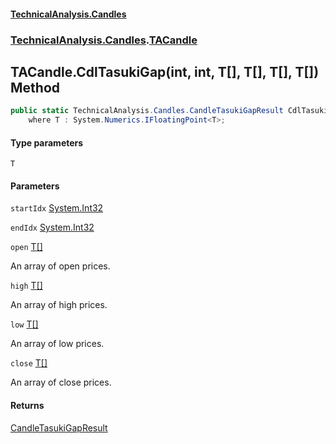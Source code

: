 #### [TechnicalAnalysis.Candles](TechnicalAnalysis.Candles.md 'TechnicalAnalysis.Candles')
### [TechnicalAnalysis.Candles](TechnicalAnalysis.Candles.md#TechnicalAnalysis.Candles 'TechnicalAnalysis.Candles').[TACandle](TACandle.md 'TechnicalAnalysis.Candles.TACandle')

## TACandle.CdlTasukiGap<T>(int, int, T[], T[], T[], T[]) Method

```csharp
public static TechnicalAnalysis.Candles.CandleTasukiGapResult CdlTasukiGap<T>(int startIdx, int endIdx, T[] open, T[] high, T[] low, T[] close)
    where T : System.Numerics.IFloatingPoint<T>;
```
#### Type parameters

<a name='TechnicalAnalysis.Candles.TACandle.CdlTasukiGap_T_(int,int,T[],T[],T[],T[]).T'></a>

`T`
#### Parameters

<a name='TechnicalAnalysis.Candles.TACandle.CdlTasukiGap_T_(int,int,T[],T[],T[],T[]).startIdx'></a>

`startIdx` [System.Int32](https://docs.microsoft.com/en-us/dotnet/api/System.Int32 'System.Int32')

<a name='TechnicalAnalysis.Candles.TACandle.CdlTasukiGap_T_(int,int,T[],T[],T[],T[]).endIdx'></a>

`endIdx` [System.Int32](https://docs.microsoft.com/en-us/dotnet/api/System.Int32 'System.Int32')

<a name='TechnicalAnalysis.Candles.TACandle.CdlTasukiGap_T_(int,int,T[],T[],T[],T[]).open'></a>

`open` [T](TACandle.CdlTasukiGap_T_(int,int,T[],T[],T[],T[]).md#TechnicalAnalysis.Candles.TACandle.CdlTasukiGap_T_(int,int,T[],T[],T[],T[]).T 'TechnicalAnalysis.Candles.TACandle.CdlTasukiGap<T>(int, int, T[], T[], T[], T[]).T')[[]](https://docs.microsoft.com/en-us/dotnet/api/System.Array 'System.Array')

An array of open prices.

<a name='TechnicalAnalysis.Candles.TACandle.CdlTasukiGap_T_(int,int,T[],T[],T[],T[]).high'></a>

`high` [T](TACandle.CdlTasukiGap_T_(int,int,T[],T[],T[],T[]).md#TechnicalAnalysis.Candles.TACandle.CdlTasukiGap_T_(int,int,T[],T[],T[],T[]).T 'TechnicalAnalysis.Candles.TACandle.CdlTasukiGap<T>(int, int, T[], T[], T[], T[]).T')[[]](https://docs.microsoft.com/en-us/dotnet/api/System.Array 'System.Array')

An array of high prices.

<a name='TechnicalAnalysis.Candles.TACandle.CdlTasukiGap_T_(int,int,T[],T[],T[],T[]).low'></a>

`low` [T](TACandle.CdlTasukiGap_T_(int,int,T[],T[],T[],T[]).md#TechnicalAnalysis.Candles.TACandle.CdlTasukiGap_T_(int,int,T[],T[],T[],T[]).T 'TechnicalAnalysis.Candles.TACandle.CdlTasukiGap<T>(int, int, T[], T[], T[], T[]).T')[[]](https://docs.microsoft.com/en-us/dotnet/api/System.Array 'System.Array')

An array of low prices.

<a name='TechnicalAnalysis.Candles.TACandle.CdlTasukiGap_T_(int,int,T[],T[],T[],T[]).close'></a>

`close` [T](TACandle.CdlTasukiGap_T_(int,int,T[],T[],T[],T[]).md#TechnicalAnalysis.Candles.TACandle.CdlTasukiGap_T_(int,int,T[],T[],T[],T[]).T 'TechnicalAnalysis.Candles.TACandle.CdlTasukiGap<T>(int, int, T[], T[], T[], T[]).T')[[]](https://docs.microsoft.com/en-us/dotnet/api/System.Array 'System.Array')

An array of close prices.

#### Returns
[CandleTasukiGapResult](CandleTasukiGapResult.md 'TechnicalAnalysis.Candles.CandleTasukiGapResult')